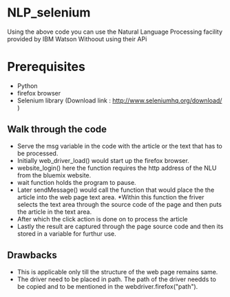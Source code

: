 # NLP_selenium
Using the above code you can use the Natural Language Processing facility provided by IBM Watson Withoout using their APi
# Prerequisites
 * Python
 * firefox browser
 * Selenium library
   (Download link : http://www.seleniumhq.org/download/ )

## Walk through the code

 * Serve the msg  variable in the code with the article or the text that has to be processed.
 * Initially web_driver_load() would start up the firefox browser.
 * website_login() here the function requires the http address of the NLU from the bluemix website.
 * wait function holds the program to pause.
 * Later sendMessage() would call the function that would place the the article into the web page text area.
 *Within this function the friver selects the text area through the source code of the page and then puts the article in the text area.
 * After which the click action is done on to process the article
 * Lastly the result are captured through the page source code and then its stored in a variable for furthur use.

## Drawbacks

 * This is applicable only till the structure of the web page remains same.
 * The driver need to be placed in path. The path of the driver needds to be copied and to be mentioned in the webdriver.firefox("path").
 
  


